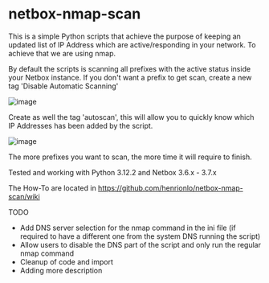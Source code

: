 # netbox-nmap-scan

This is a simple Python scripts that achieve the purpose of keeping an updated list of IP Address which are active/responding in your network.
To achieve that we are using nmap.

By default the scripts is scanning all prefixes with the active status inside your Netbox instance.
If you don't want a prefix to get scan, create a new tag 'Disable Automatic Scanning'

![image](https://github.com/henrionlo/netbox-nmap-scan/assets/139378145/b7a223ae-3a55-42cb-8f28-87d282e103c8)

Create as well the tag 'autoscan', this will allow you to quickly know which IP Addresses has been added by the script.

![image](https://github.com/henrionlo/netbox-nmap-scan/assets/139378145/435cec58-1f92-42f2-b4eb-1448a4d22161)

The more prefixes you want to scan, the more time it will require to finish.

Tested and working with Python 3.12.2 and Netbox 3.6.x - 3.7.x

The How-To are located in https://github.com/henrionlo/netbox-nmap-scan/wiki

TODO
- Add DNS server selection for the nmap command in the ini file (if required to have a different one from the system DNS running the script)
- Allow users to disable the DNS part of the script and only run the regular nmap command
- Cleanup of code and import
- Adding more description
